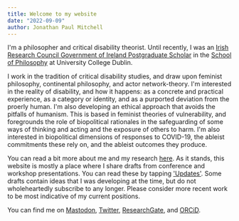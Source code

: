 ```yaml
---
title: Welcome to my website
date: "2022-09-09"
author: Jonathan Paul Mitchell
---
```

<!-- ![Picture of Jonathan](../assets/img/author-120.jpg#left) -->
I'm a philosopher and critical disability theorist. Until recently, I was an [Irish Research Council Government of Ireland Postgraduate Scholar](https://research.ie/) in the [School of Philosophy](https://www.ucd.ie/philosophy/) at University College Dublin.

I work in the tradition of critical disability studies, and draw upon feminist philosophy, continental philosophy, and actor network-theory. I'm interested in the reality of disability, and how it happens: as a concrete and practical experience, as a category or identity, and as a purported deviation from the proerly human. I'm also developing an ethical approach that avoids the pitfalls of humanism. This is based in feminist theories of vulnerability, and foregrounds the role of biopolitical rationales in the safeguarding of some ways of thinking and acting and the exposure of others to harm. I'm also interested in biopolitical dimensions of responses to COVID-19, the ableist commitments these rely on, and the ableist outcomes they produce.

You can read a bit more about me and my research [here](/about/). As it stands, this website is mostly a place where I share drafts from conference and workshop presentations. You can read these by tapping ['Updates'](/posts/). Some drafts contain ideas that I was developing at the time, but do not wholeheartedly subscribe to any longer. Please consider more recent work to be most indicative of my current positions.

You can find me on <a rel="me" href="https://zirk.us/@jpmitchell">Mastodon</a>, [Twitter](http://twitter.com/UncouthRegions/), [ResearchGate](https://www.researchgate.net/profile/Jonathan-Mitchell-4), and [ORCiD](https://orcid.org/0000-0003-4107-7453).